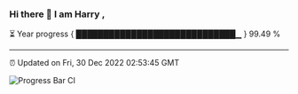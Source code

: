 ### Hi there 👋 I am Harry , 

⏳ Year progress { █████████████████████████████▁ } 99.49 %

---

⏰ Updated on Fri, 30 Dec 2022 02:53:45 GMT

![Progress Bar CI](https://github.com/duykhang68/duykhang68/workflows/Progress%20Bar%20CI/badge.svg)
